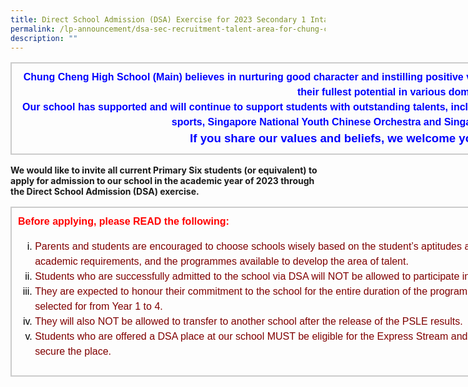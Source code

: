 ```yaml
---
title: Direct School Admission (DSA) Exercise for 2023 Secondary 1 Intake
permalink: /lp-announcement/dsa-sec-recruitment-talent-area-for-chung-cheng-high-school-main/
description: ""
---
```

<table border="1" style="box-sizing: border-box; border: 1px solid rgba(0, 0, 0, 0.2); border-collapse: collapse; color: rgb(0, 0, 0); font-family: Montserrat, &quot;Noto Sans SC&quot;, sans-serif; font-size: medium; font-style: normal; font-variant-ligatures: normal; font-variant-caps: normal; font-weight: 400; letter-spacing: normal; orphans: 2; text-align: start; text-transform: none; white-space: normal; widows: 2; word-spacing: 0px; -webkit-text-stroke-width: 0px; text-decoration-thickness: initial; text-decoration-style: initial; text-decoration-color: initial; width: 1230px;"><tbody style="box-sizing: border-box;"><tr style="box-sizing: border-box;"><td style="box-sizing: border-box; padding: 10px; border: 1px solid rgb(204, 204, 204); width: 1229px; text-align: center;"><strong style="box-sizing: border-box; font-weight: bolder;"><span style="box-sizing: border-box; line-height: 1.5; color: rgb(0, 0, 255);">Chung Cheng High School (Main) believes in nurturing good character and instilling positive values in our students, to enable them to strive for and achieve their fullest potential in various domains.</span></strong><br style="box-sizing: border-box;"><strong style="box-sizing: border-box; font-weight: bolder;"><span style="box-sizing: border-box; line-height: 1.5; color: rgb(0, 0, 255);">Our school has supported and will continue to support students with outstanding talents, including National Team or National Youth Team players of various sports, Singapore National Youth Chinese Orchestra and Singapore National Youth Orchestra.</span></strong><br style="box-sizing: border-box;"><span style="box-sizing: border-box; line-height: 1.5; font-size: 14pt;"><strong style="box-sizing: border-box; font-weight: bolder;"><span style="box-sizing: border-box; line-height: 1.5; color: rgb(0, 0, 255);">If you share our values and beliefs, we welcome you to join our big family.</span></strong></span></td></tr></tbody></table>

**We would like to invite all current Primary Six students (or equivalent) to apply for admission to our school in the academic year of 2023 through the Direct School Admission (DSA) exercise.**

<table border="1" style="box-sizing: border-box; border: 1px solid rgba(0, 0, 0, 0.2); border-collapse: collapse; color: rgb(0, 0, 0); font-family: Montserrat, &quot;Noto Sans SC&quot;, sans-serif; font-size: medium; font-style: normal; font-variant-ligatures: normal; font-variant-caps: normal; font-weight: 400; letter-spacing: normal; orphans: 2; text-align: start; text-transform: none; white-space: normal; widows: 2; word-spacing: 0px; -webkit-text-stroke-width: 0px; text-decoration-thickness: initial; text-decoration-style: initial; text-decoration-color: initial; width: 1230px;"><tbody style="box-sizing: border-box;"><tr style="box-sizing: border-box;"><td style="box-sizing: border-box; padding: 10px; border: 1px solid rgb(204, 204, 204); width: 1229px;"><span style="box-sizing: border-box; line-height: 1.5; color: rgb(255, 0, 0);"><strong style="box-sizing: border-box; font-weight: bolder;">Before applying, please READ the following:</strong></span><p style="box-sizing: border-box; line-height: 1.5; font-weight: 400; color: rgb(30, 30, 30); font-size: 1em;"></p><ol style="box-sizing: border-box; line-height: 1.5; list-style-type: lower-roman;"><li style="box-sizing: border-box;"><span style="box-sizing: border-box; line-height: 1.5; color: rgb(128, 0, 0);">Parents and students are encouraged to choose schools wisely based on the student’s aptitudes and strengths, bearing in mind the schools’ academic and non-academic requirements, and the programmes available to develop the area of talent.</span></li><li style="box-sizing: border-box;"><span style="box-sizing: border-box; line-height: 1.5; color: rgb(128, 0, 0);">Students who are successfully admitted to the school via DSA will NOT be allowed to participate in the annual S1 Posting Exercise to opt for secondary schools.</span></li><li style="box-sizing: border-box;"><span style="box-sizing: border-box; line-height: 1.5; color: rgb(128, 0, 0);">They are expected to honour their commitment to the school for the entire duration of the programme and participate in the activities related to the talent they are selected for from Year 1 to 4.</span></li><li style="box-sizing: border-box;"><span style="box-sizing: border-box; line-height: 1.5; color: rgb(128, 0, 0);">They will also NOT be allowed to transfer to another school after the release of the PSLE results.</span></li><li style="box-sizing: border-box;"><span style="box-sizing: border-box; line-height: 1.5; color: rgb(128, 0, 0);">Students who are offered a DSA place at our school MUST be eligible for the Express Stream and MUST study Higher Chinese as the Mother Tongue Language to secure the place.</span></li></ol></td></tr></tbody></table>